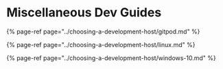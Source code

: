 # Miscellaneous Dev Guides

{% page-ref page="../choosing-a-development-host/gitpod.md" %}

{% page-ref page="../choosing-a-development-host/linux.md" %}

{% page-ref page="../choosing-a-development-host/windows-10.md" %}

